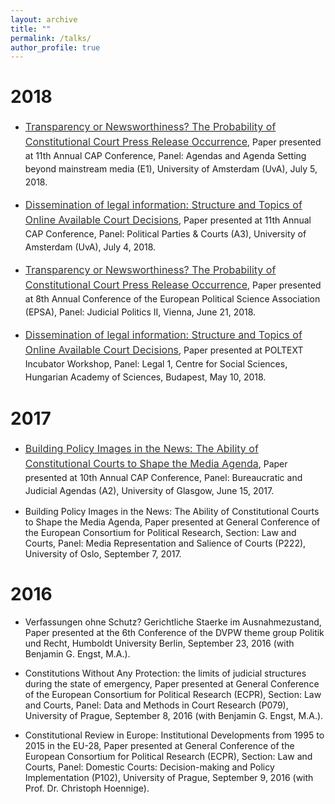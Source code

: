 ```yaml
---
layout: archive
title: ""
permalink: /talks/
author_profile: true
---
```


2018
======

- <p style="line-height: 1.5;" align="left"><span style="font-size: big;"><a style="line-height: 1.5;" href="http://phimeyer.github.io/files/Meyer_CAP_Transparency_Newsworthiness.pdf"><span style="color: #333333;"><span style="font-size: medium;">Transparency or Newsworthiness? The Probability of Constitutional Court Press Release Occurrence</span></span></a>, Paper presented at 11th Annual CAP Conference, Panel: Agendas and Agenda Setting beyond mainstream media (E1), University of Amsterdam (UvA), July 5, 2018.

- <p style="line-height: 1.5;" align="left"><span style="font-size: big;"><a style="line-height: 1.5;" href="http://phimeyer.github.io/files/Meyer_CAP_Dissemination_of_Information.pdf"><span style="color: #333333;"><span style="font-size: medium;">Dissemination of legal information: Structure and Topics of Online Available Court Decisions</span></span></a>, Paper presented at 11th Annual CAP Conference, Panel: Political Parties & Courts (A3), University of Amsterdam (UvA), July 4, 2018.

- <p style="line-height: 1.5;" align="left"><span style="font-size: big;"><a style="line-height: 1.5;" href="http://phimeyer.github.io/files/Meyer_EPSA_Transparency_Newsworthiness.pdf"><span style="color: #333333;"><span style="font-size: medium;">Transparency or Newsworthiness? The Probability of Constitutional Court Press Release Occurrence</span></span></a>, Paper presented at 8th Annual Conference of the European Political Science Association (EPSA), Panel: Judicial Politics II, Vienna, June 21, 2018.

- <p style="line-height: 1.5;" align="left"><span style="font-size: big;"><a style="line-height: 1.5;" href="http://phimeyer.github.io/files/Meyer_POLTEXT_Dissemination_of_Information.pdf"><span style="color: #333333;"><span style="font-size: medium;">Dissemination of legal information: Structure and Topics of Online Available Court Decisions</span></span></a>, Paper presented at POLTEXT Incubator Workshop, Panel: Legal 1, Centre for Social Sciences, Hungarian Academy of Sciences, Budapest, May 10, 2018.

2017
======

- <p style="line-height: 1.5;" align="left"><span style="font-size: big;"><a style="line-height: 1.5;" href="http://phimeyer.github.io/files/Building%20Policy%20Images.pdf"><span style="color: #333333;"><span style="font-size: medium;">Building Policy Images in the News: The Ability of Constitutional Courts to Shape the Media Agenda</span></span></a>, Paper presented at 10th Annual CAP Conference, Panel: Bureaucratic and Judicial Agendas (A2), University of Glasgow, June 15, 2017.

- Building Policy Images in the News: The Ability of Constitutional Courts to Shape the Media Agenda, Paper presented at General Conference of the European Consortium for Political Research, Section: Law and Courts, Panel: Media Representation and Salience of Courts (P222), University of Oslo, September 7, 2017.

2016
======

- Verfassungen ohne Schutz? Gerichtliche Staerke im Ausnahmezustand, Paper presented at the 6th
Conference of the DVPW theme group Politik und Recht, Humboldt University Berlin, September
23, 2016 (with Benjamin G. Engst, M.A.).

- Constitutions Without Any Protection: the limits of judicial structures during the state of emergency,
Paper presented at General Conference of the European Consortium for Political Research
(ECPR), Section: Law and Courts, Panel: Data and Methods in Court Research (P079), University
of Prague, September 8, 2016 (with Benjamin G. Engst, M.A.).

- Constitutional Review in Europe: Institutional Developments from 1995 to 2015 in the EU-28,
Paper presented at General Conference of the European Consortium for Political Research (ECPR),
Section: Law and Courts, Panel: Domestic Courts: Decision-making and Policy Implementation
(P102), University of Prague, September 9, 2016 (with Prof. Dr. Christoph Hoennige).
